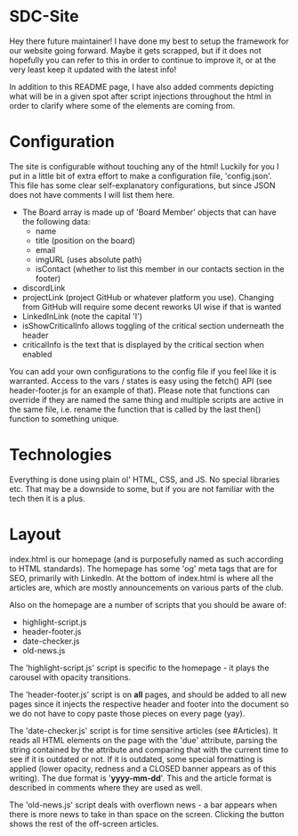 # SDC-Site

Hey there future maintainer! I have done my best to setup the framework for our website going forward.
Maybe it gets scrapped, but if it does not hopefully you can refer to this in order to continue to
improve it, or at the very least keep it updated with the latest info!

In addition to this README page, I have also added comments depicting what will be 
in a given spot after script injections throughout the html in order to clarify 
where some of the elements are coming from.

# Configuration

The site is configurable without touching any of the html! Luckily for you I put
in a little bit of extra effort to make a configuration file, 'config.json'. This 
file has some clear self-explanatory configurations, but since JSON 
does not have comments I will list them here.

* The Board array is made up of 'Board Member' objects that can have
the following data:
    * name
    * title (position on the board)
    * email
    * imgURL (uses absolute path)
    * isContact (whether to list this member in our contacts section in the footer)
* discordLink
* projectLink (project GitHub or whatever platform you use). Changing from
GitHub will require some decent reworks UI wise if that is wanted
* LinkedInLink (note the capital 'I')
* isShowCriticalInfo allows toggling of the critical section underneath the header
* criticalInfo is the text that is displayed by the critical section when enabled

You can add your own configurations to the config file if you feel like it is
warranted. Access to the vars / states is easy using the fetch() API (see
header-footer.js for an example of that). Please note that functions can 
override if they are named the same thing and multiple scripts are active in
the same file, i.e. rename the function that is called by the last then() 
function to something unique.

# Technologies

Everything is done using plain ol' HTML, CSS, and JS. No special libraries etc.
That may be a downside to some, but if you are not familiar with the tech
then it is a plus.

# Layout

index.html is our homepage (and is purposefully named as such according to HTML standards). The homepage has some 'og' meta tags that are for SEO, primarily with
LinkedIn. At the bottom of index.html is where all the articles are, which are
mostly announcements on various parts of the club.

Also on the homepage are a number of scripts that you should be aware of:

* highlight-script.js
* header-footer.js
* date-checker.js
* old-news.js

The 'highlight-script.js' script is specific to the homepage - it plays the carousel with
opacity transitions.

The 'header-footer.js' script is on **all** pages, and should be added to all
new pages since it injects the respective header and footer into the document 
so we do not have to copy paste those pieces on every page (yay).

The 'date-checker.js' script is for time sensitive articles (see #Articles). It
reads all HTML elements on the page with the 'due' attribute, parsing the string
contained by the attribute and comparing that with the current time to see if
it is outdated or not. If it is outdated, some special formatting is applied
(lower opacity, redness and a CLOSED banner appears as of this writing).
The due format is '**yyyy-mm-dd**'. This and the article format is described in
comments where they are used as well.

The 'old-news.js' script deals with overflown news - a bar appears when there is more
news to take in than space on the screen. Clicking the button shows the rest of the
off-screen articles.